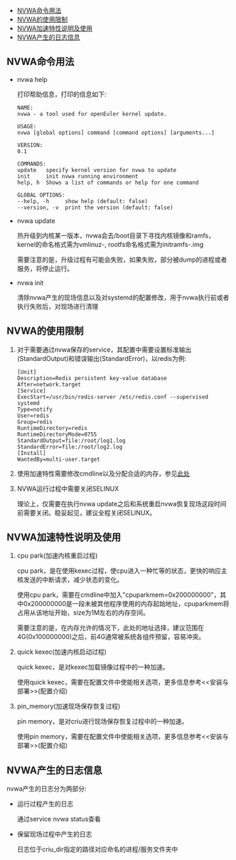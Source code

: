 <!-- TOC -->

- [NVWA命令用法](#nvwa命令用法)
- [NVWA的使用限制](#nvwa的使用限制)
- [NVWA加速特性说明及使用](#nvwa加速特性说明及使用)
- [NVWA产生的日志信息](#nvwa产生的日志信息)
<!-- /TOC -->

## NVWA命令用法

+ nvwa help

    打印帮助信息，打印的信息如下:
    ```
    NAME:
    nvwa - a tool used for openEuler kernel update.

    USAGE:
    nvwa [global options] command [command options] [arguments...]

    VERSION:
    0.1

    COMMANDS:
    update   specify kernel version for nvwa to update
    init     init nvwa running environment
    help, h  Shows a list of commands or help for one command

    GLOBAL OPTIONS:
    --help, -h     show help (default: false)
    --version, -v  print the version (default: false)
    ```

+ nvwa update <kernel version>

    热升级到内核某一版本，nvwa会去/boot目录下寻找内核镜像和ramfs，kernel的命名格式需为vmlinuz-<kernel version>, rootfs命名格式需为initramfs-<kernel version>.img

    需要注意的是，升级过程有可能会失败，如果失败，部分被dump的进程或者服务，将停止运行。

+ nvwa init

    清除nvwa产生的现场信息以及对systemd的配置修改，用于nvwa执行前或者执行失败后，对现场进行清理

## NVWA的使用限制

1. 对于需要通过nvwa保存的service，其配置中需要设置标准输出(StandardOutput)和错误输出(StandardError)，以redis为例:

    ```
    [Unit]
    Description=Redis persistent key-value database
    After=network.target
    [Service]
    ExecStart=/usr/bin/redis-server /etc/redis.conf --supervised systemd
    Type=notify
    User=redis
    Group=redis
    RuntimeDirectory=redis
    RuntimeDirectoryMode=0755
    StandardOutput=file:/root/log1.log
    StandardError=file:/root/log2.log
    [Install]
    WantedBy=multi-user.target
    ```

2. 使用加速特性需要修改cmdline以及分配合适的内存，参见[此处](#nvwa加速特性说明及使用)

3. NVWA运行过程中需要关闭SELINUX

    理论上，仅需要在执行nvwa update之后和系统重启nvwa恢复现场这段时间前需要关闭。稳妥起见，建议全程关闭SELINUX。

## NVWA加速特性说明及使用

1. cpu park(加速内核重启过程)

    cpu park，是在使用kexec过程，使cpu进入一种忙等的状态，更快的响应主核发送的中断请求，减少状态的变化。

    使用cpu park，需要在cmdline中加入"cpuparkmem=0x200000000"，其中0x200000000是一段未被其他程序使用的内存起始地址，cpuparkmem将占用从该地址开始，size为1M左右的内存空间。

    需要注意的是，在内存允许的情况下，此处的地址选择，建议范围在4G(0x100000000)之后，前4G通常被系统各组件预留，容易冲突。

2. quick kexec(加速内核启动过程)

    quick kexec，是对kexec加载镜像过程中的一种加速。

    使用quick kexec，需要在配置文件中使能相关选项，更多信息参考<<安装与部署>>(配置介绍)

3. pin_memory(加速现场保存恢复过程)

    pin memory，是对criu进行现场保存恢复过程中的一种加速。

    使用pin memory，需要在配置文件中使能相关选项，更多信息参考<<安装与部署>>(配置介绍)


## NVWA产生的日志信息

nvwa产生的日志分为两部分:

+ 运行过程产生的日志

    通过service nvwa status查看

+ 保留现场过程中产生的日志

    日志位于criu_dir指定的路径对应命名的进程/服务文件夹中

